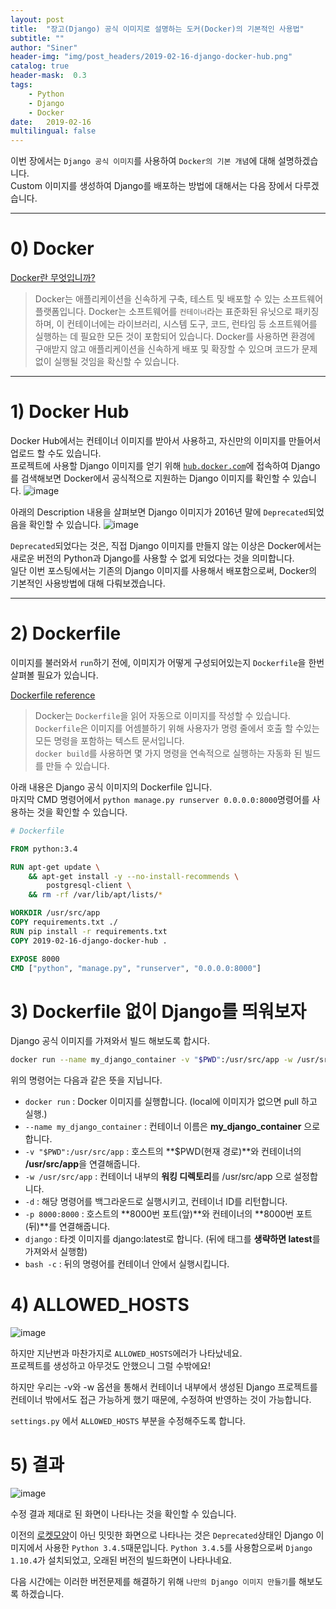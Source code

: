 ```yaml
---
layout: post
title:  "장고(Django) 공식 이미지로 설명하는 도커(Docker)의 기본적인 사용법"
subtitle: ""
author: "Siner"
header-img: "img/post_headers/2019-02-16-django-docker-hub.png"
catalog: true
header-mask:  0.3
tags:
    - Python
    - Django
    - Docker
date:   2019-02-16
multilingual: false
---
```


이번 장에서는 `Django 공식 이미지`를 사용하여 `Docker의 기본 개념`에 대해 설명하겠습니다.<br>
Custom 이미지를 생성하여 Django를 배포하는 방법에 대해서는 다음 장에서 다루겠습니다.

---

# 0) Docker

[Docker란 무엇입니까?](https://aws.amazon.com/ko/docker/)
>Docker는 애플리케이션을 신속하게 구축, 테스트 및 배포할 수 있는 소프트웨어 플랫폼입니다. Docker는 소프트웨어를 `컨테이너`라는 표준화된 유닛으로 패키징하며, 이 컨테이너에는 라이브러리, 시스템 도구, 코드, 런타임 등 소프트웨어를 실행하는 데 필요한 모든 것이 포함되어 있습니다. Docker를 사용하면 환경에 구애받지 않고 애플리케이션을 신속하게 배포 및 확장할 수 있으며 코드가 문제없이 실행될 것임을 확신할 수 있습니다.

---

# 1) Docker Hub
Docker Hub에서는 컨테이너 이미지를 받아서 사용하고, 자신만의 이미지를 만들어서 업로드 할 수도 있습니다.<br>
프로젝트에 사용할 Django 이미지를 얻기 위해 [`hub.docker.com`](https://hub.docker.com/_/django)에 접속하여 Django를 검색해보면 Docker에서 공식적으로 지원하는 Django 이미지를 확인할 수 있습니다.
![image](https://user-images.githubusercontent.com/34048253/52415147-94b42c00-2b29-11e9-90ca-bd8a777ff351.png)

아래의 Description 내용을 살펴보면 Django 이미지가 2016년 말에 `Deprecated`되었음을 확인할 수 있습니다.
![image](https://user-images.githubusercontent.com/34048253/52911229-5c101180-32e4-11e9-898c-0f34d4470633.png)

`Deprecated`되었다는 것은, 직접 Django 이미지를 만들지 않는 이상은 Docker에서는 새로운 버전의 Python과 Django를 사용할 수 없게 되었다는 것을 의미합니다.<br>
일단 이번 포스팅에서는 기존의 Django 이미지를 사용해서 배포함으로써, Docker의 기본적인 사용방법에 대해 다뤄보겠습니다.

---

# 2) Dockerfile

이미지를 불러와서 `run`하기 전에, 이미지가 어떻게 구성되어있는지 `Dockerfile`을 한번 살펴볼 필요가 있습니다.

[Dockerfile reference](https://docs.docker.com/engine/reference/builder/)
>Docker는 `Dockerfile`을 읽어 자동으로 이미지를 작성할 수 있습니다. `Dockerfile`은 이미지를 어셈블하기 위해 사용자가 명령 줄에서 호출 할 수있는 모든 명령을 포함하는 텍스트 문서입니다.<br>
`docker build`를 사용하면 몇 가지 명령을 연속적으로 실행하는 자동화 된 빌드를 만들 수 있습니다.

아래 내용은 Django 공식 이미지의 Dockerfile 입니다.<br>
마지막 CMD 명령어에서 `python manage.py runserver 0.0.0.0:8000`명령어를 사용하는 것을 확인할 수 있습니다.

```dockerfile
# Dockerfile

FROM python:3.4

RUN apt-get update \
    && apt-get install -y --no-install-recommends \
        postgresql-client \
    && rm -rf /var/lib/apt/lists/*

WORKDIR /usr/src/app
COPY requirements.txt ./
RUN pip install -r requirements.txt
COPY 2019-02-16-django-docker-hub .

EXPOSE 8000
CMD ["python", "manage.py", "runserver", "0.0.0.0:8000"]
```

# 3) Dockerfile 없이 Django를 띄워보자

Django 공식 이미지를 가져와서 빌드 해보도록 합시다.

<script id="asciicast-XlAQaw2BxeUo6JeYqKQsfoFMc" src="https://asciinema.org/a/XlAQaw2BxeUo6JeYqKQsfoFMc.js" async></script>

```bash
docker run --name my_django_container -v "$PWD":/usr/src/app -w /usr/src/app -d -p 8000:8000 django bash -c "pip install django && django-admin startproject mydjangoproject && cd mydjangoproject && python manage.py runserver 0.0.0.0:8000"
```

위의 명령어는 다음과 같은 뜻을 지닙니다.

- `docker run` : Docker 이미지를 실행합니다. (local에 이미지가 없으면 pull 하고 실행.)
- `--name my_django_container` : 컨테이너 이름은 **my_django_container** 으로 합니다.
- `-v "$PWD":/usr/src/app` : 호스트의 **$PWD(현재 경로)**와 컨테이너의 **/usr/src/app**을 연결해줍니다.
- `-w /usr/src/app` : 컨테이너 내부의 **워킹 디렉토리**를 /usr/src/app 으로 설정합니다.
- `-d` : 해당 명령어를 백그라운드로 실행시키고, 컨테이너 ID를 리턴합니다.
- `-p 8000:8000` : 호스트의 **8000번 포트(앞)**와 컨테이너의 **8000번 포트(뒤)**를 연결해줍니다.
- `django` : 타겟 이미지를 django:latest로 합니다. (뒤에 태그를 **생략하면 latest**를 가져와서 실행함)
- `bash -c` : 뒤의 명령어를 컨테이너 안에서 실행시킵니다.

# 4) ALLOWED_HOSTS

![image](https://user-images.githubusercontent.com/34048253/52415825-70f1e580-2b2b-11e9-85a5-a9876bf33dd8.png)

하지만 지난번과 마찬가지로 `ALLOWED_HOSTS`에러가 나타났네요.<br>
프로젝트를 생성하고 아무것도 안했으니 그럴 수밖에요!

하지만 우리는 -v와 -w 옵션을 통해서 컨테이너 내부에서 생성된 Django 프로젝트를 컨테이너 밖에서도 접근 가능하게 했기 때문에, 수정하여 반영하는 것이 가능합니다.

`settings.py` 에서 `ALLOWED_HOSTS` 부분을 수정해주도록 합니다.

<script id="asciicast-aLv4kVJi7vU8IQTc8D7HaqBEI" src="https://asciinema.org/a/aLv4kVJi7vU8IQTc8D7HaqBEI.js" async></script>

# 5) 결과

![image](https://user-images.githubusercontent.com/34048253/52416726-9f70c000-2b2d-11e9-9eb9-fb164097b865.png)

수정 결과 제대로 된 화면이 나타나는 것을 확인할 수 있습니다.

이전의 [로켓모양](https://user-images.githubusercontent.com/34048253/51082317-0f1aa780-1748-11e9-91b7-2a6c99a98b4b.png)이 아닌 밋밋한 화면으로 나타나는 것은 `Deprecated`상태인 Django 이미지에서 사용한 `Python 3.4.5`때문입니다.
`Python 3.4.5`를 사용함으로써 `Django 1.10.4`가 설치되었고, 오래된 버전의 빌드화면이 나타나네요.

다음 시간에는 이러한 버전문제를 해결하기 위해 `나만의 Django 이미지 만들기`를 해보도록 하겠습니다.
